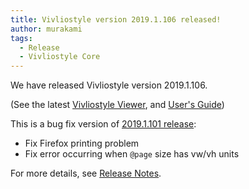 ```yaml
---
title: Vivliostyle version 2019.1.106 released!
author: murakami
tags:
  - Release
  - Vivliostyle Core
---
```


We have released Vivliostyle version 2019.1.106.

(See the latest [Vivliostyle Viewer](https://vivliostyle.org/viewer/), and [User's Guide](https://vivliostyle.org/docs/user-guide/))

This is a bug fix version of [2019.1.101 release](https://vivliostyle.org/blog/2019/02/27/vivliostyle-2019.1.101-released/):

- Fix Firefox printing problem
- Fix error occurring when `@page` size has vw/vh units

For more details, see [Release Notes](https://github.com/vivliostyle/vivliostyle.js/releases).
